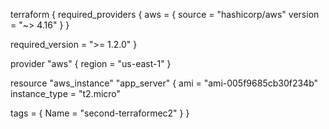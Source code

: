 terraform {
  required_providers {
    aws = {
      source  = "hashicorp/aws"
      version = "~> 4.16"
    }
  }

  required_version = ">= 1.2.0"
}

provider "aws" {
  region  = "us-east-1"
}

resource "aws_instance" "app_server" {
  ami           = "ami-005f9685cb30f234b"
  instance_type = "t2.micro"

  tags = {
    Name = "second-terraformec2"
  }
}